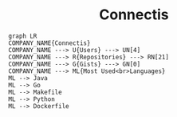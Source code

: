 <h1 align="center">Connectis</h1>

```mermaid
graph LR
COMPANY_NAME{Connectis}
COMPANY_NAME ---> U{Users} ---> UN[4]
COMPANY_NAME ---> R{Repositories} ---> RN[21]
COMPANY_NAME ---> G{Gists} ---> GN[0]
COMPANY_NAME ---> ML{Most Used<br>Languages}
ML --> Java
ML --> Go
ML --> Makefile
ML --> Python
ML --> Dockerfile
```
